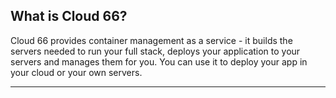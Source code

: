 ## What is Cloud 66?

Cloud 66 provides container management as a service - it builds the servers needed to run your full stack, deploys your application to your servers and manages them for you. You can use it to deploy your app in your cloud or your own servers.

* * *

